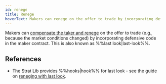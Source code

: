 ```yaml
---
id: renege
title: Renege
hoverText: Makers can renege on the offer to trade by incorporating defensive code in the maker contract (e.g., because the market conditions changed).
---
```


Makers can [compensate the taker and renege](../contracts/background/taker-compensation.md) on the offer to trade (e.g., because the market conditions changed) by incorporating defensive code in the maker contract. This is also known as %%last look|last-look%%.

## References
* The Strat Lib provides %%hooks|hook%% for last look - see the guide on [reneging with last look](../strat-lib/guides/howToRenege.md).
